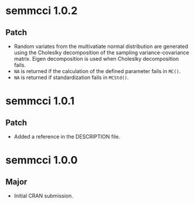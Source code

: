# semmcci 1.0.2

## Patch

* Random variates from the multivatiate normal distribution are generated using the Choleslky decomposition of the sampling variance-covariance matrix. Eigen decomposition is used when Choleslky decomposition fails.
* `NA` is returned if the calculation of the defined parameter fails in `MC()`.
* `NA` is returned if standardization fails in `MCStd()`.

# semmcci 1.0.1

## Patch

* Added a reference in the DESCRIPTION file.

# semmcci 1.0.0

## Major

* Initial CRAN submission.
